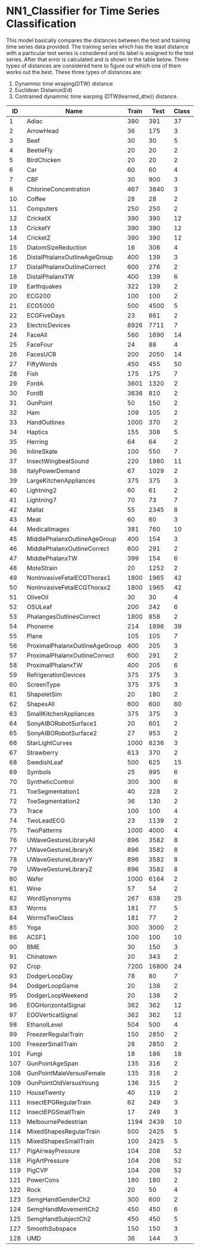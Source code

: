 # NN1_Classifier for Time Series Classification

This model basically compares the distances between the test and training time series data provided. The training series which has the least
distance with a particular test series is considered and its label is assigned to the test series. After that error is calculated and is shown in the table below.
Three types of distances are considered here to figure out which one of them works out the best. These three types of distances are:
1) Dynammic time wraping(DTW) distance
2) Euclidean Distance(Ed) 
3) Contrained dynammic time warping (DTW(learned_dtw)) distance.



| ID  |  Name |  Train | Test  | Class | Length | Ed | DTW((learned_w) | DTW(w=100) |
|-----|-------|--------|-------|-------|--------|----|-----------------|-------------|
|1	|Adiac	|390	|391	|37 | 	176 |	0.3887 |	0.3913 (3) |	0.3964 |
|2	|ArrowHead	|36|	175	|3|	251	|0.2000|	0.2000 (0)	|0.2971	|	
|3	|Beef|	30	|30|	5	|470	|0.3333	|0.3333 (0)	|0.3667	|
|4	|BeetleFly	|20|	20	|2|	512	|0.2500|	0.3000 (7)|	0.3000|	
|5	|BirdChicken	|20	|20	|2	|512	|0.4500	|0.3000 (6)	|0.2500|
|6	|	Car	|60	|60|	4	|577|	0.2667|	0.2333 (1)	|0.2667	|
|7	|CBF|	30	|900	|3	|128	|0.1478|	0.0044 (11)	|0.0033|
|8	|ChlorineConcentration	|467|	3840|	3	|166|	0.3500	|0.3500 (0)	|0.3516	|
|10	|	Coffee	|28|	28	|2	|286	|0.0000	|0.0000 (0)|	0.0000	|
|11	|Computers	|250	|250	|2	|720	|0.4240	|0.3800 (12)	|0.3000|
|12	|	CricketX	|390	|390	|12|	300	|0.4231|	0.2282 (10)	|0.2462|
|13	|CricketY	|390	|390	|12|	300|	0.4333|	0.2410 (17)|	0.2564|
|14	|	CricketZ	|390|	390|	12	|300	|0.4128	|0.2538 (5)	|0.2462	|
|15	|	DiatomSizeReduction	|16	|306|	4	|345|	0.0654	|0.0654 (0)	|0.0327|
|16	|	DistalPhalanxOutlineAgeGroup	|400	|139|	3	|80|	0.3741|	0.3741 (0)|	0.2302	|
|17	|	DistalPhalanxOutlineCorrect	|600	|276	|2	|80	|0.2826	|0.2754 (1)	|0.2826	|
|18	|DistalPhalanxTW	|400	|139	|6	|80|	0.3669	|0.3669 (0)|	0.4101	|
|19	|	Earthquakes	|322	|139|	2|	512	|0.2878|	0.2734 (6)|	0.2806	|
|20	| ECG200	|100	|100	|2|	96	|0.1200	|0.1200 (0)	|0.2300|
|21	|	ECG5000	|500	|4500|	5|	140	|0.0751|	0.0749 (1)|	0.0756	|
|22	|	ECGFiveDays|	23	|861	|2	|136|	0.2033	|0.2033 (0)	|0.2323	|
|23	|	ElectricDevices	|8926|	7711	|7|	96	|0.4492	|0.3806 (14)	|0.3988|	
|24	|FaceAll	|560	|1690|	14	|131	|0.2864|	0.1917 (3)|	0.1923|
|25	|	FaceFour|	24	|88|	4	|350	|0.2159	| 0.1136 (2)	|0.1705|
|26	|	FacesUCR	|200	|2050	|14	|131	|0.2307|	0.0878 (12)	|0.0951	|
|27	|FiftyWords	|450|	455	|50|	270	|0.3692|	 0.2418 (6)|	0.3099	|
|28	|	Fish|	175	|175	|7	|463|	0.2171	|0.1543 (4)	|0.1771	|
|29	|FordA	|3601|	1320|	2|	500|	0.3348	|0.3091 (1)|	0.4455	|
|30	|FordB	|3636	|810	|2|	500|	0.3938|	0.3926 (1)	|0.3802	|
|31	|	GunPoint	|50	|150	|2	|150|	0.0867	| 0.0867 (0)|	0.0933	|
|32	|Ham	|109|	105|	2	|431	|0.4000|	0.4000 (0)|	0.5333	|
|33 |HandOutlines	|1000|	370	|2|	2709	|0.1378	|0.1378 (0)	|0.1189	|
|34|Haptics	|155	|308|	5	|1092	|0.6299	|0.5877 (2)|	0.6234|	
|35	|	Herring	|64|	64	|2|	512|	0.4844	|0.4688 (5)|	0.4688|	
|36	|InlineSkate	|100|	550|	7	|1882	|0.6582	|0.6127 (14)|	0.6164	|
|37	|	InsectWingbeatSound	|220	|1980|	11	|256|	0.4384|	0.4152 (1)|	0.6449|
|38	|ItalyPowerDemand|	67	|1029|	2	|24|	0.0447	|0.0447 (0)	|0.0496	|
|39	|	LargeKitchenAppliances|	375|	375	|3	|720	|0.5067|	0.2053 (94)|	0.2053	|
|40	|	Lightning2|	60	|61	|2	|637	|0.2459	|0.1311 (6)	|0.1311|
|41	|	Lightning7|	70	|73|	7	|319	|0.4247	|0.2877 (5)	|0.2740	|
|42	|	Mallat|	55	|2345|	8	|1024	|0.0857	|0.0857 (0)	|0.0661	|
|43	|	Meat	|60|	60	|3	|448	|0.0667|	0.0667 (0)|	0.0667|	
|44	|	MedicalImages	|381	|760	|10	|99|	0.3158	|0.2526 (20)	|0.2632|
|45	|	MiddlePhalanxOutlineAgeGroup	|400	|154	|3|	80	|0.4805|	0.4805 (0)| 	0.5000|
|46	|	MiddlePhalanxOutlineCorrect	|600	|291	|2|	80	|0.2337|	0.2337 (0)|	0.3024	|
|47	|	MiddlePhalanxTW	|399|	154|	6|	80	|0.4870|	0.4935 (3)	|0.4935|
|48	|	MoteStrain	|20	|1252	|2|	84	|0.1214	|0.1342 (1)	|0.1653	|
|49	|	NonInvasiveFetalECGThorax1	|1800	|1965|	42	|750	|0.1710|	0.1893 (1)	|0.2097|
|50	|NonInvasiveFetalECGThorax2	|1800	|1965	|42|	750	|0.1201	|0.1290 (1)	|0.1354	|
|51	|	OliveOil	|30	|30	|4	|570	|0.1333	|0.1333 (0)|	0.1667	|
|52	|	OSULeaf	|200	|242	|6	|427	|0.4793	|0.3884 (7)|	0.4091	|
|53	|	PhalangesOutlinesCorrect	|1800	|858|	2	|80	|0.2389	|0.2389 (0)|	0.2716|
|54	|	Phoneme	|214|	1896	|39|	1024	|0.8908	|0.7727 (14)|	0.7716	|
|55	|	Plane	|105|	105|	7|	144	|0.0381	|0.0000 (5)	|0.0000|
|56	|	ProximalPhalanxOutlineAgeGroup	|400	|205	|3|	80	|0.2146	|0.2146 (0)	|0.1951	|
|57	|	ProximalPhalanxOutlineCorrect	|600	|291	|2	|80|	0.1924|	0.2096 (1)	|0.2165|
|58	|	ProximalPhalanxTW	|400	|205	|6|	80	|0.2927	|0.2439 (2)|	0.2439|
|59	|	RefrigerationDevices|	375	|375|	3	|720	|0.6053	|0.5600 (8)	|0.5360	|
|60	|	ScreenType	|375	|375	|3	|720	|0.6400	|0.5893 (17)	|0.6027	|
|61	|	ShapeletSim|	20	|180	|2	|500	|0.4611|	0.3000 (3)	|0.3500	|
|62	|	ShapesAll|	600	|600	|60	|512	|0.2483|	0.1980 (4)	|0.2317	|
|63	|	SmallKitchenAppliances|	375|	375	|3|	720	|0.6587	|0.3280 (15)	|0.3573	|
|64	|	SonyAIBORobotSurface1	|20	|601	|2	|70	|0.3045|	0.3045 (0)|	0.2745	|
|65	|	SonyAIBORobotSurface2|	27	|953	|2	|65|	0.1406	|0.1406 (0)|	0.1689|	
|66	|StarLightCurves|	1000	|8236|	3	|1024|	0.1512	|0.0947 (16)|	0.0934	|
|67	|	Strawberry|	613	|370|	2	|235	|0.0541|	0.0541 (0)	|0.0595	|
|68	|SwedishLeaf|	500|	625|	15	|128	|0.2112	|0.1536 (2)|	0.2080	|
|69	|	Symbols|	25	|995|	6	|398	|0.1005|	0.0623 (8)	|0.0503|	
|70	|	SyntheticControl	|300|	300	|6	|60	|0.1200|	0.0167 (6)	|0.0067|
|71	|	ToeSegmentation1	|40|	228	|2	|277	|0.3202|	0.2500 (8)	|0.2281|	
|72	|ToeSegmentation2	|36	|130	|2	|343	|0.1923	|0.0923 (5)	|0.1615|	
|73	|	Trace |	100	|100	|4|	275	|0.2400	|0.0100 (3)|	0.0000	|
|74	|TwoLeadECG	|23	|1139	|2	|82|	0.2529	|0.1317 (4)|	0.0957	|
|75	|TwoPatterns	|1000	|4000	|4	|128|	0.0932	|0.0015 (4)|	0.0000|	
|76	|	UWaveGestureLibraryAll	|896|	3582	|8	|945	|0.0519	|0.0343 (4)|	0.1083	|
|77	|	UWaveGestureLibraryX	|896	|3582	|8	|315	|0.2607	|0.2267 (4)|	0.2725|	
|78	|	UWaveGestureLibraryY	|896	|3582|	8|	315|	0.3384	|0.3009 (4)|	0.3660	|
|79	|	UWaveGestureLibraryZ	|896|	3582	|8	|315	|0.3504|	0.3222 (6)	|0.3417|	
|80|	Wafer	|1000	|6164	|2	|152	|0.0045|0.0045 (1)	|0.0201	|
|81	|	Wine	|57|	54	|2	|234|	0.3889	|0.3889 (0)|	0.4259	|
|82	|	WordSynonyms	|267	|638|	25	|270	|0.3824	|0.2618 (9)	|0.3511|
|83	|	Worms	|181	|77	|5	|900	|0.5455	|0.4675 (9)|	0.4156	|
|84	|	WormsTwoClass	|181|	77	|2	|900	|0.3896|	0.4156 (7)|	0.3766|
|85	|	Yoga	|300	|3000|	2	|426	|0.1697	|0.1560 (7)|	0.1637	|
|86	|	ACSF1	|100	|100|	10	|1460|	0.4600|	0.3800 (4)	|0.3600	|
|90	|	BME	|30|	150|	3	|128	|0.1667	|0.0200 (4)	|0.1000	|
|91	|	Chinatown	|20|	343	|2	|24|	0.0466	|0.0466 (0)	|0.0437	|
|92	|	Crop|	7200	|16800	|24|	46	|0.2883	|0.2883 (0)|	0.3348	|
|93	|DodgerLoopDay	|78|	80	|7	|288	|0.4500	|0.4125 (1)	|0.5000	|
|94	|	DodgerLoopGame|	20	|138	|2	|288	|0.1159	|0.0725 (1)|	0.1232|
|95	|	DodgerLoopWeekend|	20	|138|	2	|288	|0.0145	|0.0217 (1)|	0.0507|
|96	|EOGHorizontalSignal	|362	|362	|12	|1250	|0.5829	|0.5249 (1)	|0.4972	|
|97	|EOGVerticalSignal	|362	|362|	12	|1250|	0.5580	|0.5249 (2)	|0.5525	|
|98	|	EthanolLevel	|504|	500	|4	|1751	|0.7260	|0.7180 (1)	|0.7240	|
|99	|	FreezerRegularTrain|	150	|2850	|2	|301	|0.1951	|0.0930 (1)	|0.1011	|
|100	|	FreezerSmallTrain	|28	|2850|	2	|301	|0.3242|	0.3242 (0)	|0.2411	|
|101	|	Fungi|	18	|186|	18	|201	|0.1774|	0.1774 (0)	|0.1613	|
|107	|	GunPointAgeSpan	|135	|316	|2	|150	|0.1013	|0.0348 (3)	|0.0823	|
|108	|	GunPointMaleVersusFemale	|135	|316	|2|	150	|0.0253	|0.0253 (0)|	0.0032	|
|109	|	GunPointOldVersusYoung	|136|	315	|2	|150	|0.0476	|0.0349 (4)	|0.1619	|
|110	|	HouseTwenty|	40	|119|	2	|2000|	0.3361	|0.0588 (33)|	0.0756	|
|111	|	InsectEPGRegularTrain	|62	|249	|3	|601|	0.3213|	0.1727 (11)|	0.1285	|
|112	| InsectEPGSmallTrain	|17	|249	|3	|601|	0.3373|	0.3052 (1)	|0.2651|
|113	|	MelbournePedestrian	|1194|	2439	|10|	24	|0.1525	|0.1845 (1)	|0.2091	|
|114	|	MixedShapesRegularTrain|	500	|2425	|5|	1024	|0.1027	|0.0911 (4)	|0.1584	|
|115	|	MixedShapesSmallTrain|	100	|2425|	5|	1024	|0.1645	|0.1674 (7)|	0.2202|
|117	|	PigAirwayPressure	|104	|208|	52	|2000|	0.9423	|0.9038 (1)|	0.8942	|
|118	|	PigArtPressure	|104	|208	|52	|2000|	0.8750	|0.8029 (1)|	0.7548|
|119	|	PigCVP	|104	|208	|52	|2000	|0.9183	|0.8413 (11)	|0.8462	|0.9808|
|121	|	PowerCons	|180	|180|	2	|144	|0.0667	|0.0778 (3)|	0.1222	|
|122	|	Rock	|20|	50	|4	|2844	|0.1600|	0.1600 (0)|	0.4000|
|123	|	SemgHandGenderCh2|	300	|600	|2	|1500|	0.2383	|0.1550 (1)	|0.1983	|
|124	|	SemgHandMovementCh2	|450	|450	|6	|1500	|0.6311|	0.3622 (1)	|0.4156|
|125	|	SemgHandSubjectCh2	|450	|450	|5	|1500	|0.5956	|0.2000 (3)	|0.2733	|
|127	|	SmoothSubspace	|150|	150	|3|	15	|0.0933	|0.0533 (1)|	0.1733	|
|128	|UMD	|36	|144	|3	|150	|0.2361	|0.0278 (6)	|0.0069|
